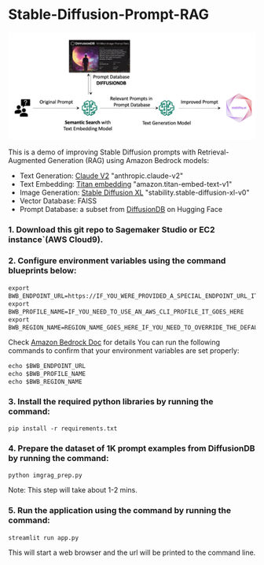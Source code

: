 # Stable-Diffusion-Prompt-RAG
![](./img/RAG4PromptImprovement.png)

This is a demo of improving Stable Diffusion prompts with Retrieval-Augmented Generation (RAG) using Amazon Bedrock models:
- Text Generation: [Claude V2](https://aws.amazon.com/bedrock/claude/) "anthropic.claude-v2"
- Text Embedding: [Titan embedding](https://aws.amazon.com/bedrock/titan/) "amazon.titan-embed-text-v1"
- Image Generation: [Stable Diffusion XL](https://aws.amazon.com/bedrock/stable-diffusion/) "stability.stable-diffusion-xl-v0"
- Vector Database: FAISS
- Prompt Database: a subset from [DiffusionDB](https://huggingface.co/datasets/poloclub/diffusiondb) on Hugging Face

### 1. Download this git repo to Sagemaker Studio or EC2 instance`(AWS Cloud9).

### 2. Configure environment variables using the command blueprints below:
```
export BWB_ENDPOINT_URL=https://IF_YOU_WERE_PROVIDED_A_SPECIAL_ENDPOINT_URL_IT_GOES_HERE.com
export BWB_PROFILE_NAME=IF_YOU_NEED_TO_USE_AN_AWS_CLI_PROFILE_IT_GOES_HERE
export BWB_REGION_NAME=REGION_NAME_GOES_HERE_IF_YOU_NEED_TO_OVERRIDE_THE_DEFAULT_REGION
```
Check [Amazon Bedrock Doc](https://docs.aws.amazon.com/bedrock/latest/userguide/endpointsTable.html) for details
You can run the following commands to confirm that your environment variables are set properly:
```
echo $BWB_ENDPOINT_URL
echo $BWB_PROFILE_NAME
echo $BWB_REGION_NAME
```
### 3. Install the required python libraries by running the command: 
```
pip install -r requirements.txt
```

### 4. Prepare the dataset of 1K prompt examples from DiffusionDB by running the command:
```
python imgrag_prep.py
```
Note: This step will take about 1-2 mins. 

### 5. Run the application using the command by running the command:
```
streamlit run app.py
```
This will start a web browser and the url will be printed to the command line. 


